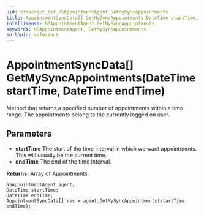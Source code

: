 ```yaml
---
uid: crmscript_ref_NSAppointmentAgent_GetMySyncAppointments
title: AppointmentSyncData[] GetMySyncAppointments(DateTime startTime, DateTime endTime)
intellisense: NSAppointmentAgent.GetMySyncAppointments
keywords: NSAppointmentAgent, GetMySyncAppointments
so.topic: reference
---
```


# AppointmentSyncData[] GetMySyncAppointments(DateTime startTime, DateTime endTime)

Method that returns a specified number of appointments within a time range. The appointments belong to the currently logged on user.

## Parameters

* **startTime** The start of the time interval in which we want appointments. This will usually be the current time.
* **endTime** The end of the time interval.

**Returns:** Array of Appointments.

```crmscript
NSAppointmentAgent agent;
DateTime startTime;
DateTime endTime;
AppointmentSyncData[] res = agent.GetMySyncAppointments(startTime, endTime);
```

